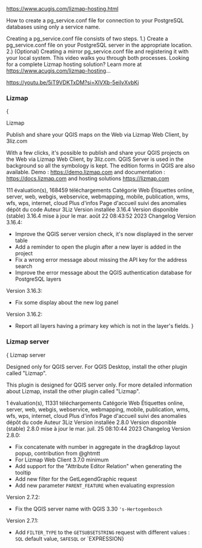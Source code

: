 https://www.acugis.com/lizmap-hosting.html

How to create a pg_service.conf file for connection to your PostgreSQL databases using only a service name.

Creating a pg_service.conf file consists of two steps. 
1.) Create a pg_service.conf file on your PostgreSQL server in the appropriate location.
2.) (Optional) Creating a mirror pg_service.conf file and registering it with your local system.
This video walks you through both processes.
Looking for a complete Lizmap hosting solution? Learn more at https://www.acugis.com/lizmap-hosting...

https://youtu.be/5iT9VDKTxDM?si=XlVXb-5eiIvXvbKi

### Lizmap 
{

Lizmap

Publish and share your QGIS maps on the Web via Lizmap Web Client, by 3liz.com

With a few clicks, it's possible to publish and share your QGIS projects on the Web via Lizmap Web Client, by 3liz.com. QGIS Server is used in the background so all the symbology is kept. The edition forms in QGIS are also available. Demo : https://demo.lizmap.com and documentation : https://docs.lizmap.com and hosting solutions https://lizmap.com

111 évaluation(s), 168459 téléchargements
Catégorie	Web
Étiquettes	online, server, web, webgis, webservice, webmapping, mobile, publication, wms, wfs, wps, internet, cloud
Plus d'infos	Page d'accueil   suivi des anomalies   dépôt du code
Auteur	3Liz
Version installée	3.16.4
Version disponible (stable)	3.16.4 mise à jour le mar. août 22 08:43:52 2023
Changelog	Version 3.16.4:
* Improve the QGIS server version check, it's now displayed in the server table
* Add a reminder to open the plugin after a new layer is added in the project
* Fix a wrong error message about missing the API key for the address search
* Improve the error message about the QGIS authentication database for PostgreSQL layers

Version 3.16.3:
* Fix some display about the new log panel

Version 3.16.2:
* Report all layers having a primary key which is not in the layer's fields.
}

### Lizmap server
{
Lizmap server

Designed only for QGIS server. For QGIS Desktop, install the other plugin called "Lizmap".

This plugin is designed for QGIS server only. For more detailed information about Lizmap, install the other plugin called "Lizmap".

1 évaluation(s), 11331 téléchargements
Catégorie	Web
Étiquettes	online, server, web, webgis, webservice, webmapping, mobile, publication, wms, wfs, wps, internet, cloud
Plus d'infos	Page d'accueil   suivi des anomalies   dépôt du code
Auteur	3Liz
Version installée	2.8.0
Version disponible (stable)	2.8.0 mise à jour le mar. juil. 25 08:10:44 2023
Changelog	Version 2.8.0:
* Fix concatenate with number in aggregate in the drag&drop layout popup, contribution from @ghtmtt
* For Lizmap Web Client 3.7.0 minimum
* Add support for the "Attribute Editor Relation" when generating the tooltip
* Add new filter for the GetLegendGraphic request
* Add new parameter `PARENT_FEATURE` when evaluating expression

Version 2.7.2:
* Fix the QGIS server name with QGIS 3.30 `'s-Hertogenbosch`

Version 2.7.1:
* Add `FILTER_TYPE` to the `GETSUBSETSTRING` request with different values : `SQL` default value, `SAFESQL` or `EXPRESSION}
